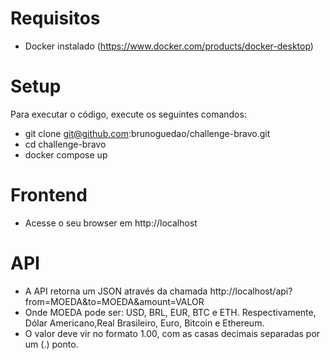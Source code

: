 # Requisitos

  - Docker instalado (https://www.docker.com/products/docker-desktop)

# Setup

Para executar o código, execute os seguintes comandos:

  - git clone git@github.com:brunoguedao/challenge-bravo.git
  - cd challenge-bravo
  - docker compose up

# Frontend

  - Acesse o seu browser em http://localhost

# API

  - A API retorna um JSON através da chamada http://localhost/api?from=MOEDA&to=MOEDA&amount=VALOR
  - Onde MOEDA pode ser: USD, BRL, EUR, BTC e ETH. Respectivamente, Dólar Americano,Real Brasileiro, Euro, Bitcoin e Ethereum.
  - O valor deve vir no formato 1.00, com as casas decimais separadas por um (.) ponto.